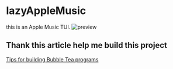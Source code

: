 # lazyAppleMusic
this is an Apple Music TUI.
![preview](web/demo.png)

## Thank this article help me build this project

[Tips for building Bubble Tea programs](https://leg100.github.io/en/posts/building-bubbletea-programs/)
